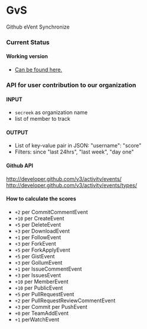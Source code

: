 GvS
===

Github eVent Synchronize

### Current Status
#### Working version
- [Can be found here.](http://61.167.60.58:5984/secreek-event-dump/_design/secreek-event-dump/_view/status)

### API for user contribution to our organization

#### INPUT
- `secreek` as organization name
- list of member to track

#### OUTPUT
- List of key-value pair in JSON: "username": "score" 
- Filters: since "last 24hrs", "last week", "day one"

#### Github API
http://developer.github.com/v3/activity/events/
http://developer.github.com/v3/activity/events/types/

#### How to calculate the scores

- `+2` per CommitCommentEvent
- `+10` per CreateEvent
- `+5` per DeleteEvent
- `+3` per DownloadEvent
- `+1` per FollowEvent
- `+3` per ForkEvent
- `+5` per ForkApplyEvent
- `+5` per GistEvent
- `+3` per GollumEvent
- `+1` per IssueCommentEvent
- `+3` per IssuesEvent
- `+10` per MemberEvent
- `+10` per PublicEvent
- `+5` per PullRequestEvent
- `+2` per PullRequestReviewCommentEvent
- `+3` per Commit per PushEvent
- `+0` per TeamAddEvent
- `+1` perWatchEvent
